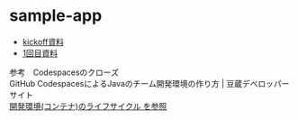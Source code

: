 # sample-app
- [kickoff資料](https://drive.google.com/file/d/13UmDCY0It_p6k5LcnncdKVXB5xfEkQYv/view?usp=sharing)
- [1回目資料](https://drive.google.com/file/d/13Vtnb3wu9G2vnnJ2a7LoDRNizRwdMbnO/view?usp=sharing)

参考　Codespacesのクローズ<br>
GitHub CodespacesによるJavaのチーム開発環境の作り方 | 豆蔵デベロッパーサイト<br>
[開発環境(コンテナ)のライフサイクル を参照](https://developer.mamezou-tech.com/blogs/2023/06/26/codespaces-for-java/#%E9%96%8B%E7%99%BA%E7%92%B0%E5%A2%83%E3%82%B3%E3%83%B3%E3%83%86%E3%83%8A%E3%81%AE%E3%83%A9%E3%82%A4%E3%83%95%E3%82%B5%E3%82%A4%E3%82%AF%E3%83%AB)
